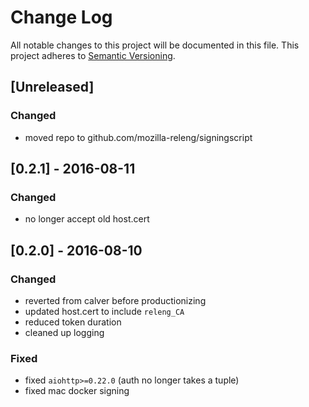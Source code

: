 # Change Log
All notable changes to this project will be documented in this file.
This project adheres to [Semantic Versioning](http://semver.org/).

## [Unreleased]
### Changed

- moved repo to github.com/mozilla-releng/signingscript

## [0.2.1] - 2016-08-11
### Changed

- no longer accept old host.cert

## [0.2.0] - 2016-08-10
### Changed

- reverted from calver before productionizing
- updated host.cert to include `releng_CA`
- reduced token duration
- cleaned up logging

### Fixed

- fixed `aiohttp>=0.22.0` (auth no longer takes a tuple)
- fixed mac docker signing
